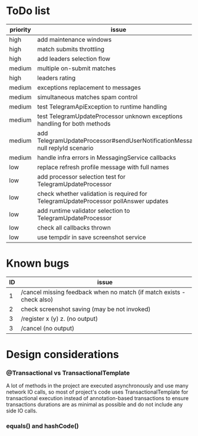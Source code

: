 # ToDo list

| priority | issue                                                                               |
|----------|-------------------------------------------------------------------------------------|
| high     | add maintenance windows                                                             |
| high     | match submits throttling                                                            |
| high     | add leaders selection flow                                                          |
| medium   | multiple on-submit matches                                                          |
| high     | leaders rating                                                                      |
| medium   | exceptions replacement to messages                                                  | |
| medium   | simultaneous matches spam control                                                   |
| medium   | test TelegramApiException to runtime handling                                       |
| medium   | test TelegramUpdateProcessor unknown exceptions handling for both methods           |
| medium   | add TelegramUpdateProcessor#sendUserNotificationMessage null replyId scenario       |
| medium   | handle infra errors in MessagingService callbacks                                   |
| low      | replace refresh profile message with full names                                     |
| low      | add processor selection test for TelegramUpdateProcessor                            |
| low      | check whether validation is required for TelegramUpdateProcessor pollAnswer updates |
| low      | add runtime validator selection to TelegramUpdateProcessor                          |
| low      | check all callbacks thrown                                                          |
| low      | use tempdir in save screenshot service                                              |

# Known bugs

| ID | issue                                                                 |
|----|-----------------------------------------------------------------------|
| 1  | /cancel missing feedback when no match (if match exists - check also) | 
| 2  | check screenshot saving (may be not invoked)                          |
| 3  | /register x (y) z.           (no output)                              |
| 3  | /cancel           (no output)                                         |

# Design considerations

### @Transactional vs TransactionalTemplate

A lot of methods in the project are executed asynchronously and use many network IO calls, so most of project's code
uses TransactionalTemplate for transactional execution instead of annotation-based transactions to ensure transactions
durations are as minimal as possible and do not include any side IO calls.

### equals() and hashCode()
